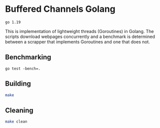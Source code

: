 # Buffered Channels Golang

`go 1.19`

This is implementation of lightweight threads (Goroutines) in Golang. The scripts download webpages concurrently and a benchmark is determined between a scrapper that implements Goroutines and one that does not.

## Benchmarking
```shell
go test -bench=.
```

## Building

```bash
make
```

## Cleaning

```bash
make clean
```